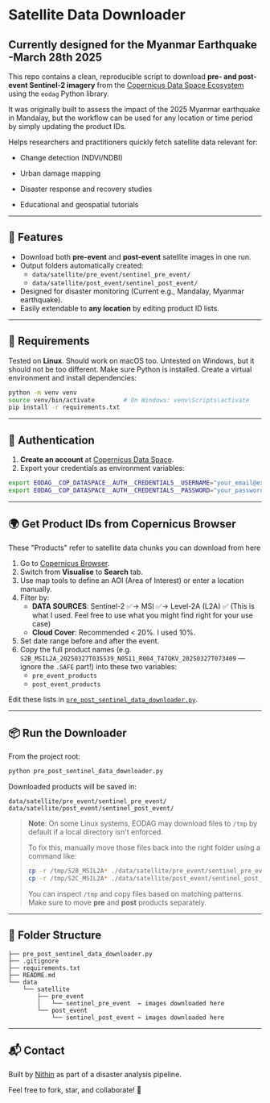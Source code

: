 # Satellite Data Downloader
## Currently designed for the Myanmar Earthquake -March 28th 2025

This repo contains a clean, reproducible script to download **pre- and post-event Sentinel-2 imagery** from the [Copernicus Data Space Ecosystem](https://dataspace.copernicus.eu/) using the `eodag` Python library.

It was originally built to assess the impact of the 2025 Myanmar earthquake in Mandalay, but the workflow can be used for any location or time period by simply updating the product IDs.


Helps researchers and practitioners quickly fetch satellite data relevant for:

- Change detection (NDVI/NDBI)

- Urban damage mapping

- Disaster response and recovery studies

- Educational and geospatial tutorials

---

## 🚀 Features
- Download both **pre-event** and **post-event** satellite images in one run.
- Output folders automatically created:
  - `data/satellite/pre_event/sentinel_pre_event/`
  - `data/satellite/post_event/sentinel_post_event/`
- Designed for disaster monitoring (Current e.g., Mandalay, Myanmar earthquake).
- Easily extendable to **any location** by editing product ID lists.

---

## 🧰 Requirements
Tested on **Linux**. Should work on macOS too. Untested on Windows, but it should not be too different.
Make sure Python is installed.
Create a virtual environment and install dependencies:
```bash
python -m venv venv
source venv/bin/activate        # On Windows: venv\Scripts\activate
pip install -r requirements.txt
```

---

## 🔐 Authentication
1. **Create an account** at [Copernicus Data Space](https://dataspace.copernicus.eu/).
2. Export your credentials as environment variables:

```bash
export EODAG__COP_DATASPACE__AUTH__CREDENTIALS__USERNAME="your_email@example.com"
export EODAG__COP_DATASPACE__AUTH__CREDENTIALS__PASSWORD="your_password"
```

---

## 🌍 Get Product IDs from Copernicus Browser
These "Products" refer to satellite data chunks you can download from here
1. Go to [Copernicus Browser](https://browser.dataspace.copernicus.eu/).
2. Switch from **Visualise** to **Search** tab.
3. Use map tools to define an AOI (Area of Interest) or enter a location manually.
4. Filter by:
   - **DATA SOURCES**: Sentinel-2 ✅→ MSI ✅→ Level-2A (L2A) ✅
     (This is what I used. Feel free to use what you might find right for your use case)
   - **Cloud Cover**: Recommended < 20%. I used 10%.
5. Set date range before and after the event.
6. Copy the full product names (e.g. `S2B_MSIL2A_20250327T035539_N0511_R004_T47QKV_20250327T073409` — ignore the `.SAFE` part!) into these two variables:
   - `pre_event_products`
   - `post_event_products`

Edit these lists in [`pre_post_sentinel_data_downloader.py`](pre_post_sentinel_data_downloader.py).

---

## 📦 Run the Downloader
From the project root:
```bash
python pre_post_sentinel_data_downloader.py
```

Downloaded products will be saved in:
```
data/satellite/pre_event/sentinel_pre_event/
data/satellite/post_event/sentinel_post_event/
```

> **Note**: On some Linux systems, EODAG may download files to `/tmp` by default if a local directory isn't enforced.
>
> To fix this, manually move those files back into the right folder using a command like:
> ```bash
> cp -r /tmp/S2B_MSIL2A* ./data/satellite/pre_event/sentinel_pre_event/
> cp -r /tmp/S2C_MSIL2A* ./data/satellite/post_event/sentinel_post_event/
> ```
> You can inspect `/tmp` and copy files based on matching patterns. Make sure to move **pre** and **post** products separately.

---

## 📁 Folder Structure
```
├── pre_post_sentinel_data_downloader.py
├── .gitignore
├── requirements.txt
├── README.md
└── data
    └── satellite
        ├── pre_event
        │   └── sentinel_pre_event  ← images downloaded here
        └── post_event
            └── sentinel_post_event ← images downloaded here
```

---

## 📬 Contact
Built by [Nithin](https://github.com/nithingm) as part of a disaster analysis pipeline.

Feel free to fork, star, and collaborate! 🤝

